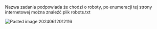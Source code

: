 Nazwa zadania podpowiada że chodzi o roboty, po enumeracji tej strony internetowej można znaleźć plik robots.txt

![Pasted image 20240612012116](Pasted%20image%2020240612012116.png)
